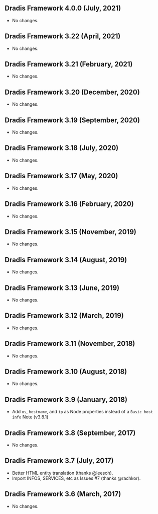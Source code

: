 ## Dradis Framework 4.0.0 (July, 2021) ##

*  No changes.

## Dradis Framework 3.22 (April, 2021) ##

*  No changes.

## Dradis Framework 3.21 (February, 2021) ##

*  No changes.

## Dradis Framework 3.20 (December, 2020) ##

*  No changes.

## Dradis Framework 3.19 (September, 2020) ##

*  No changes.

## Dradis Framework 3.18 (July, 2020) ##

*  No changes.

## Dradis Framework 3.17 (May, 2020) ##

*  No changes.

## Dradis Framework 3.16 (February, 2020) ##

*  No changes.

## Dradis Framework 3.15 (November, 2019) ##

*  No changes.

## Dradis Framework 3.14 (August, 2019) ##

*  No changes.

## Dradis Framework 3.13 (June, 2019) ##

*  No changes.

## Dradis Framework 3.12 (March, 2019) ##

*  No changes.

## Dradis Framework 3.11 (November, 2018) ##

*  No changes.

## Dradis Framework 3.10 (August, 2018) ##

*   No changes.

## Dradis Framework 3.9 (January, 2018) ##

*   Add `os`, `hostname`, and `ip` as Node properties
    instead of a `Basic host info` Note (v3.8.1)

## Dradis Framework 3.8 (September, 2017) ##

*   No changes.

## Dradis Framework 3.7 (July, 2017) ##

*   Better HTML entity translation (thanks @leesoh).
*   Import INFOS, SERVICES, etc as Issues #7 (thanks @rachkor).

## Dradis Framework 3.6 (March, 2017) ##

*   No changes.
